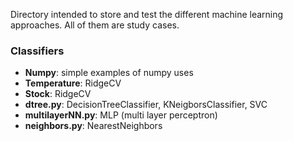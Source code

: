Directory intended to store and test the different machine learning approaches. All of them are study cases.

### Classifiers
- __Numpy__: simple examples of numpy uses
- __Temperature__: RidgeCV
- __Stock__: RidgeCV
- __dtree.py__: DecisionTreeClassifier, KNeigborsClassifier, SVC
- __multilayerNN.py__: MLP (multi layer perceptron)
- __neighbors.py__: NearestNeighbors
